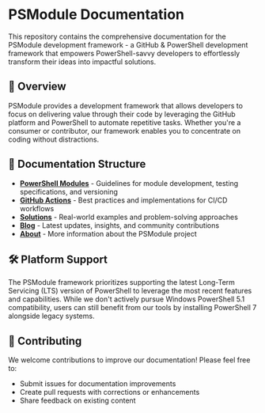 # PSModule Documentation

This repository contains the comprehensive documentation for the PSModule development framework - a GitHub & PowerShell development framework that empowers PowerShell-savvy developers to effortlessly transform their ideas into impactful solutions.

## 🌟 Overview

PSModule provides a development framework that allows developers to focus on delivering value through their code by leveraging the GitHub platform and PowerShell to automate repetitive tasks. Whether you're a consumer or contributor, our framework enables you to concentrate on coding without distractions.

## 📖 Documentation Structure

- **[PowerShell Modules](docs/PowerShell-Modules/)** - Guidelines for module development, testing specifications, and versioning
- **[GitHub Actions](docs/GitHub-Actions/)** - Best practices and implementations for CI/CD workflows
- **[Solutions](docs/Solutions/)** - Real-world examples and problem-solving approaches
- **[Blog](docs/Blog/)** - Latest updates, insights, and community contributions
- **[About](docs/About/)** - More information about the PSModule project

## 🛠️ Platform Support

The PSModule framework prioritizes supporting the latest Long-Term Servicing (LTS) version of PowerShell to leverage the most recent features and capabilities. While we don't actively pursue Windows PowerShell 5.1 compatibility, users can still benefit from our tools by installing PowerShell 7 alongside legacy systems.

## 🤝 Contributing

We welcome contributions to improve our documentation! Please feel free to:

- Submit issues for documentation improvements
- Create pull requests with corrections or enhancements
- Share feedback on existing content
